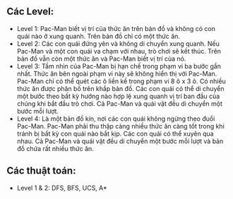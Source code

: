 ## Các Level:

- Level 1: Pac-Man biết vị trí của thức ăn trên bản đồ và không có con quái nào ở xung quanh. Trên bản đồ chỉ có một thức ăn.
- Level 2: Các con quái đứng yên và không di chuyển xung quanh. Nếu Pac-Man và một con quái va chạm với nhau, trò chơi sẽ kết thúc. Trên bản đồ vẫn còn một thức ăn và Pac-Man biết vị trí của nó.
- Level 3: Tầm nhìn của Pac-Man bị hạn chế trong phạm vi ba bước gần nhất. Thức ăn bên ngoài phạm vi này sẽ không hiển thị với Pac-Man. Pac-Man chỉ có thể quét các ô liền kề trong phạm vi 8 ô x 3 ô. Có nhiều thức ăn được phân bố trên khắp bản đồ. Các con quái có thể di chuyển một bước theo bất kỳ hướng nào hợp lệ xung quanh vị trí ban đầu của chúng khi bắt đầu trò chơi. Cả Pac-Man và quái vật đều di chuyển một bước mỗi lượt.
- Level 4: Là một bản đồ kín, nơi các con quái không ngừng theo đuổi Pac-Man. Pac-Man phải thu thập càng nhiều thức ăn càng tốt trong khi tránh bị bất kỳ con quái nào bắt kịp. Các con quái có thể xuyên qua nhau. Cả Pac-Man và quái vật đều di chuyển một bước mỗi lượt và bản đồ chứa rất nhiều thức ăn.

## Các thuật toán:

- Level 1 & 2: DFS, BFS, UCS, A\*
